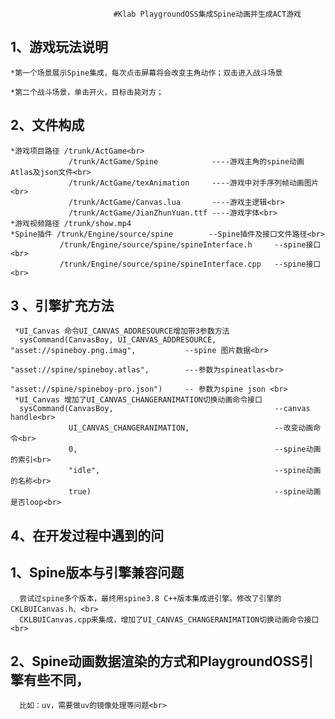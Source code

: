                            #Klab PlaygroundOSS集成Spine动画并生成ACT游戏
						   

 1、游戏玩法说明
 ---

    *第一个场景展示Spine集成，每次点击屏幕将会改变主角动作；双击进入战斗场景

    *第二个战斗场景，单击开火，目标击毙对方；

 2、文件构成
 ---
    *游戏项目路径 /trunk/ActGame<br>  
                 /trunk/ActGame/Spine            ----游戏主角的spine动画Atlas及json文件<br>  
                 /trunk/ActGame/texAnimation     ----游戏中对手序列帧动画图片<br>  
                 /trunk/ActGame/Canvas.lua       ----游戏主逻辑<br>  
                 /trunk/ActGame/JianZhunYuan.ttf ----游戏字体<br>  
    *游戏视频路径 /trunk/show.mp4
    *Spine插件 /trunk/Engine/source/spine        --Spine插件及接口文件路径<br>  
               /trunk/Engine/source/spine/spineInterface.h     --spine接口<br>  
               /trunk/Engine/source/spine/spineInterface.cpp   --spine接口<br>  
			   
 3 、引擎扩充方法
 ---
     *UI_Canvas 命令UI_CANVAS_ADDRESOURCE增加带3参数方法
      sysCommand(CanvasBoy, UI_CANVAS_ADDRESOURCE, "asset://spineboy.png.imag",           --spine 图片数据<br>  
	                                               "asset://spine/spineboy.atlas",        ---参数为spineatlas<br>  
	                                               "asset://spine/spineboy-pro.json")	  -- 参数为spine json <br>  
	 *UI_Canvas 增加了UI_CANVAS_CHANGERANIMATION切换动画命令接口
	  sysCommand(CanvasBoy,                                    --canvas handle<br>  
	             UI_CANVAS_CHANGERANIMATION,                   --改变动画命令<br>  
				 0,                                            --spine动画的索引<br>  
				 "idle",                                       --spine动画的名称<br>  
				 true)                                         --spine动画是否loop<br>  

4、在开发过程中遇到的问
---
   1、Spine版本与引擎兼容问题
   --
      尝试过spine多个版本，最终用spine3.8 C++版本集成进引擎。修改了引擎的CKLBUICanvas.h、<br>  
      CKLBUICanvas.cpp来集成，增加了UI_CANVAS_CHANGERANIMATION切换动画命令接口<br>  
   2、Spine动画数据渲染的方式和PlaygroundOSS引擎有些不同，<br>  
   --
      比如：uv，需要做uv的镜像处理等问题<br>  
   
